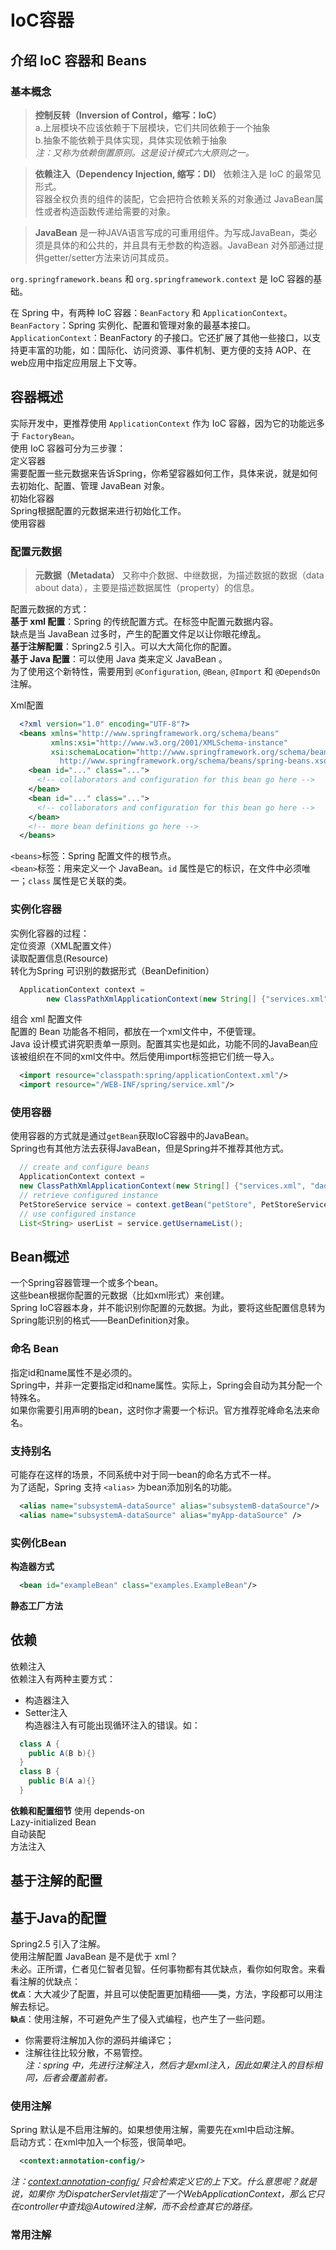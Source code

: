 # IoC容器
## 介绍 IoC 容器和 Beans ##
### 基本概念 ###
> **控制反转（Inversion of Control，缩写：IoC）**  
> a.上层模块不应该依赖于下层模块，它们共同依赖于一个抽象  
> b.抽象不能依赖于具体实现，具体实现依赖于抽象  
> *注：又称为依赖倒置原则。这是设计模式六大原则之一。*

> **依赖注入（Dependency Injection, 缩写：DI）**
> 依赖注入是 IoC 的最常见形式。  
> 容器全权负责的组件的装配，它会把符合依赖关系的对象通过 JavaBean属性或者构造函数传递给需要的对象。

> **JavaBean**
> 是一种JAVA语言写成的可重用组件。为写成JavaBean，类必须是具体的和公共的，并且具有无参数的构造器。JavaBean 对外部通过提供getter/setter方法来访问其成员。

`org.springframework.beans` 和 `org.springframework.context` 是 IoC 容器的基础。

在 Spring 中，有两种 IoC 容器：`BeanFactory` 和 `ApplicationContext`。  
`BeanFactory`：Spring 实例化、配置和管理对象的最基本接口。  
`ApplicationContext`：BeanFactory 的子接口。它还扩展了其他一些接口，以支持更丰富的功能，如：国际化、访问资源、事件机制、更方便的支持 AOP、在web应用中指定应用层上下文等。  

## 容器概述 ##
实际开发中，更推荐使用 `ApplicationContext` 作为 IoC 容器，因为它的功能远多于 `FactoryBean`。  
使用 IoC 容器可分为三步骤：  
定义容器  
需要配置一些元数据来告诉Spring，你希望容器如何工作，具体来说，就是如何去初始化、配置、管理 JavaBean 对象。  
初始化容器  
Spring根据配置的元数据来进行初始化工作。  
使用容器  
### 配置元数据 ###  

> **元数据（Metadata）**
> 又称中介数据、中继数据，为描述数据的数据（data about data），主要是描述数据属性（property）的信息。  

配置元数据的方式：  
**基于 xml 配置**：Spring 的传统配置方式。在<beans></beans>标签中配置元数据内容。  
缺点是当 JavaBean 过多时，产生的配置文件足以让你眼花缭乱。  
**基于注解配置**：Spring2.5 引入。可以大大简化你的配置。  
**基于 Java 配置**：可以使用 Java 类来定义 JavaBean 。  
为了使用这个新特性，需要用到 `@Configuration`, `@Bean`, `@Import` 和 `@DependsOn` 注解。

Xml配置
```xml
  <?xml version="1.0" encoding="UTF-8"?>  
  <beans xmlns="http://www.springframework.org/schema/beans"  
         xmlns:xsi="http://www.w3.org/2001/XMLSchema-instance"  
         xsi:schemaLocation="http://www.springframework.org/schema/beans  
           http://www.springframework.org/schema/beans/spring-beans.xsd">  
    <bean id="..." class="...">  
      <!-- collaborators and configuration for this bean go here -->  
    </bean>  
    <bean id="..." class="...">  
      <!-- collaborators and configuration for this bean go here -->  
    </bean>  
    <!-- more bean definitions go here -->  
  </beans>  
```
`<beans>`标签：Spring 配置文件的根节点。  
`<bean>`标签：用来定义一个 JavaBean。`id` 属性是它的标识，在文件中必须唯一；`class` 属性是它关联的类。  

### 实例化容器 ###
实例化容器的过程：  
定位资源（XML配置文件）  
读取配置信息(Resource)  
转化为Spring 可识别的数据形式（BeanDefinition）  
```java
  ApplicationContext context =  
        new ClassPathXmlApplicationContext(new String[] {"services.xml", "daos.xml"});
```
组合 xml 配置文件  
配置的 Bean 功能各不相同，都放在一个xml文件中，不便管理。  
Java 设计模式讲究职责单一原则。配置其实也是如此，功能不同的JavaBean应该被组织在不同的xml文件中。然后使用import标签把它们统一导入。
```xml
  <import resource="classpath:spring/applicationContext.xml"/>
  <import resource="/WEB-INF/spring/service.xml"/>
```

### 使用容器 ###
使用容器的方式就是通过`getBean`获取IoC容器中的JavaBean。  
Spring也有其他方法去获得JavaBean，但是Spring并不推荐其他方式。 
```java
  // create and configure beans
  ApplicationContext context =
  new ClassPathXmlApplicationContext(new String[] {"services.xml", "daos.xml"});
  // retrieve configured instance
  PetStoreService service = context.getBean("petStore", PetStoreService.class);
  // use configured instance
  List<String> userList = service.getUsernameList();
``` 

## Bean概述 ##
一个Spring容器管理一个或多个bean。  
这些bean根据你配置的元数据（比如xml形式）来创建。  
Spring IoC容器本身，并不能识别你配置的元数据。为此，要将这些配置信息转为Spring能识别的格式——BeanDefinition对象。  

### 命名 Bean ###
指定id和name属性不是必须的。  
Spring中，并非一定要指定id和name属性。实际上，Spring会自动为其分配一个特殊名。  
如果你需要引用声明的bean，这时你才需要一个标识。官方推荐驼峰命名法来命名。  

### 支持别名 ###
可能存在这样的场景，不同系统中对于同一bean的命名方式不一样。  
为了适配，Spring 支持 `<alias>` 为bean添加别名的功能。  
```xml
  <alias name="subsystemA-dataSource" alias="subsystemB-dataSource"/>
  <alias name="subsystemA-dataSource" alias="myApp-dataSource" />
```

### 实例化Bean ###
**构造器方式**  
```xml
  <bean id="exampleBean" class="examples.ExampleBean"/>
```

**静态工厂方法**

## 依赖 ##
依赖注入  
依赖注入有两种主要方式：  
- 构造器注入  
- Setter注入  
构造器注入有可能出现循环注入的错误。如：
```java
  class A {
    public A(B b){}
  }
  class B {
    public B(A a){}
  }
```

**依赖和配置细节**
使用 depends-on  
Lazy-initialized Bean  
自动装配  
方法注入  

## 基于注解的配置 ##
## 基于Java的配置 ##
Spring2.5 引入了注解。  
使用注解配置 JavaBean 是不是优于 xml？  
未必。正所谓，仁者见仁智者见智。任何事物都有其优缺点，看你如何取舍。来看看注解的优缺点：  
**`优点`**：大大减少了配置，并且可以使配置更加精细——类，方法，字段都可以用注解去标记。  
**`缺点`**：使用注解，不可避免产生了侵入式编程，也产生了一些问题。  
- 你需要将注解加入你的源码并编译它；  
- 注解往往比较分散，不易管控。  
*注：spring 中，先进行注解注入，然后才是xml注入，因此如果注入的目标相同，后者会覆盖前者。*

### 使用注解 ###
Spring 默认是不启用注解的。如果想使用注解，需要先在xml中启动注解。  
启动方式：在xml中加入一个标签，很简单吧。  
```xml
  <context:annotation-config/>
```  
*注：<context:annotation-config/> 只会检索定义它的上下文。什么意思呢？就是说，如果你
为DispatcherServlet指定了一个WebApplicationContext，那么它只在controller中查找@Autowired注解，而不会检查其它的路径。*

### 常用注解 ###
